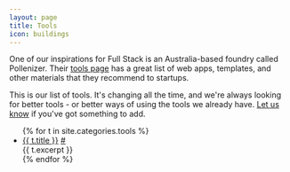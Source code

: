 ```yaml
---
layout: page
title: Tools
icon: buildings
---
```


One of our inspirations for Full Stack is an Australia-based foundry called Pollenizer. Their [tools page](http://pollenizer.com/tools) has a great list of web apps, templates, and other materials that they recommend to startups.

This is our list of tools. It's changing all the time, and we're always looking for better tools - or better ways of using the tools we already have. [Let us know](/contact/) if you've got something to add.

<ul class="tools-list">
{% for t in site.categories.tools %}
  <li><a href="{{ t.website }}">{{ t.title }}</a> <a href="{{ t.url}}">#</a><br />
    <div class="excerpt">{{ t.excerpt }}</div>
  </li>
{% endfor %}
</ul>